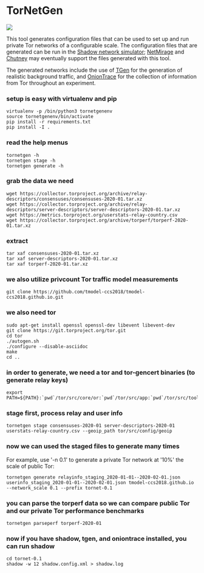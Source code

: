 # TorNetGen

![](https://github.com/shadow/tornetgen/workflows/Build/badge.svg)

This tool generates configuration files that can be used to set up and run
private Tor networks of a configurable scale. The configuration files that
are generated can be run in the
[Shadow network simulator](https://github.com/shadow/shadow);
[NetMirage](https://crysp.uwaterloo.ca/software/netmirage)
and
[Chutney](https://gitweb.torproject.org/chutney.git)
may eventually support the files generated with this tool.

The generated networks include the use of
[TGen](https://github.com/shadow/tgen)
for the generation of realistic background traffic, and
[OnionTrace](https://github.com/shadow/oniontrace)
for the collection of information from Tor throughout an experiment.

### setup is easy with virtualenv and pip

    virtualenv -p /bin/python3 tornetgenenv
    source tornetgenenv/bin/activate
    pip install -r requirements.txt
    pip install -I .

### read the help menus

    tornetgen -h
    tornetgen stage -h
    tornetgen generate -h

### grab the data we need

    wget https://collector.torproject.org/archive/relay-descriptors/consensuses/consensuses-2020-01.tar.xz
    wget https://collector.torproject.org/archive/relay-descriptors/server-descriptors/server-descriptors-2020-01.tar.xz
    wget https://metrics.torproject.org/userstats-relay-country.csv
    wget https://collector.torproject.org/archive/torperf/torperf-2020-01.tar.xz

### extract

    tar xaf consensuses-2020-01.tar.xz
    tar xaf server-descriptors-2020-01.tar.xz
    tar xaf torperf-2020-01.tar.xz

### we also utilize privcount Tor traffic model measurements

    git clone https://github.com/tmodel-ccs2018/tmodel-ccs2018.github.io.git

### we also need tor

    sudo apt-get install openssl openssl-dev libevent libevent-dev
    git clone https://git.torproject.org/tor.git
    cd tor
    ./autogen.sh
    ./configure --disable-asciidoc
    make
    cd ..

### in order to generate, we need a tor and tor-gencert binaries (to generate relay keys)

    export PATH=${PATH}:`pwd`/tor/src/core/or:`pwd`/tor/src/app:`pwd`/tor/src/tools

### stage first, process relay and user info

    tornetgen stage consensuses-2020-01 server-descriptors-2020-01 userstats-relay-country.csv --geoip_path tor/src/config/geoip

### now we can used the staged files to generate many times

For example, use '-n 0.1' to generate a private Tor network at '10%' the scale of public Tor:

    tornetgen generate relayinfo_staging_2020-01-01--2020-02-01.json userinfo_staging_2020-01-01--2020-02-01.json tmodel-ccs2018.github.io --network_scale 0.1 --prefix tornet-0.1

### you can parse the torperf data so we can compare public Tor and our private Tor performance benchmarks

    tornetgen parseperf torperf-2020-01

### now if you have shadow, tgen, and oniontrace installed, you can run shadow

    cd tornet-0.1
    shadow -w 12 shadow.config.xml > shadow.log
